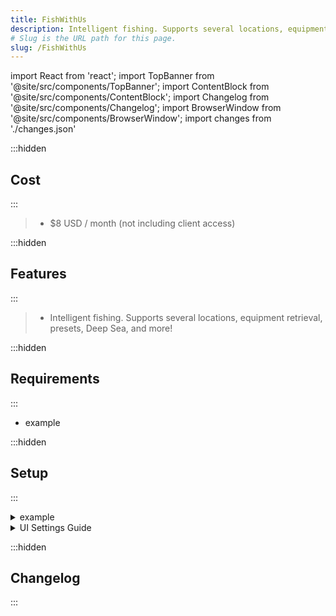 ```yaml
---
title: FishWithUs
description: Intelligent fishing. Supports several locations, equipment retrieval, presets, Deep Sea, and more!.
# Slug is the URL path for this page.
slug: /FishWithUs
---
```


import React from 'react';
import TopBanner from '@site/src/components/TopBanner';
import ContentBlock from '@site/src/components/ContentBlock';
import Changelog from '@site/src/components/Changelog';
import BrowserWindow from '@site/src/components/BrowserWindow';
import changes from './changes.json'

<TopBanner title="FishWithUs" version="v1.0.6" skill="fishing">
</TopBanner>

:::hidden

## Cost

:::

<ContentBlock title="Cost">

> - $8 USD / month (not including client access)

</ContentBlock>

:::hidden

## Features

:::

<ContentBlock title="Features">

> - Intelligent fishing. Supports several locations, equipment retrieval, presets, Deep Sea, and more!

</ContentBlock>

:::hidden

## Requirements

:::
<ContentBlock title="Requirements">

- example

</ContentBlock>

:::hidden

## Setup

:::
<ContentBlock title="Setup">

<details>
<summary>example</summary>

- example

</details>

<details>
<summary>UI Settings Guide</summary>

- example

</details>

</ContentBlock>

:::hidden

## Changelog

:::

<Changelog changes={changes}>

</Changelog>
